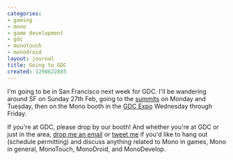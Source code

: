 ```yaml
---
categories:
- gaming
- mono
- game development
- gdc
- monotouch
- monodroid
layout: journal
title: Going to GDC
created: 1298622885
---
```

I'm going to be in San Francisco next week for GDC. I'll be wandering around SF on Sunday 27th Feb, going to the <a href="http://gdconf.com/conference/summits.html">summits</a> on Monday and Tuesday, then on the Mono booth in the <a href="http://gdconf.com/expo/">GDC Expo</a> Wednesday through Friday.

If you're at GDC, please drop by our booth! And whether you're at GDC or just in the area, <a href="http://mjhutchinson.com/contact">drop me an email</a> or <a href="http://twitter.com/mjhutchinson">tweet me</a> if you'd like to hang out (schedule permitting) and discuss anything related to Mono in games, Mono in general, MonoTouch, MonoDroid, and MonoDevelop.
<!--break-->
